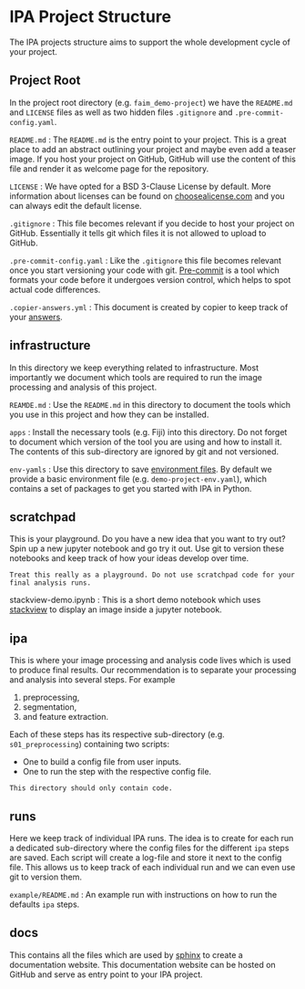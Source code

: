# IPA Project Structure
The IPA projects structure aims to support the whole development cycle of your project.

## Project Root
In the project root directory (e.g. `faim_demo-project`) we have the `README.md` and `LICENSE` files as well as two hidden files `.gitignore` and `.pre-commit-config.yaml`.

`README.md`
:  The `README.md` is the entry point to your project. This is a great place to add an abstract outlining your project and maybe even add a teaser image. If you host your project on GitHub, GitHub will use the content of this file and render it as welcome page for the repository.

`LICENSE`
:  We have opted for a BSD 3-Clause License by default. More information about licenses can be found on [choosealicense.com](https://choosealicense.com/) and you can always edit the default license.

`.gitignore`
: This file becomes relevant if you decide to host your project on GitHub. Essentially it tells git which files it is not allowed to upload to GitHub.

`.pre-commit-config.yaml`
: Like the `.gitignore` this file becomes relevant once you start versioning your code with git. [Pre-commit](https://pre-commit.com/) is a tool which formats your code before it undergoes version control, which helps to spot actual code differences.

`.copier-answers.yml`
: This document is created by copier to keep track of your [answers](https://copier.readthedocs.io/en/stable/configuring/#answers_file).

## infrastructure
In this directory we keep everything related to infrastructure.
Most importantly we document which tools are required to run the image processing and analysis of this project.

`REAMDE.md`
: Use the `README.md` in this directory to document the tools which you use in this project and how they can be installed.

`apps`
: Install the necessary tools (e.g. Fiji) into this directory. Do not forget to document which version of the tool you are using and how to install it. The contents of this sub-directory are ignored by git and not versioned.

`env-yamls`
: Use this directory to save [environment files](https://conda.io/projects/conda/en/latest/user-guide/tasks/manage-environments.html#creating-an-environment-file-manually). By default we provide a basic environment file (e.g. `demo-project-env.yaml`), which contains a set of packages to get you started with IPA in Python.

## scratchpad
This is your playground.
Do you have a new idea that you want to try out?
Spin up a new jupyter notebook and go try it out.
Use git to version these notebooks and keep track of how your ideas develop over time.

```{caution}
Treat this really as a playground. Do not use scratchpad code for your final analysis runs.
```

stackview-demo.ipynb
: This is a short demo notebook which uses [stackview](https://github.com/haesleinhuepf/stackview) to display an image inside a jupyter notebook.

## ipa
This is where your image processing and analysis code lives which is used to produce final results.
Our recommendation is to separate your processing and analysis into several steps. For example
1. preprocessing,
2. segmentation,
3. and feature extraction.

Each of these steps has its respective sub-directory (e.g. `s01_preprocessing`) containing two scripts:
* One to build a config file from user inputs.
* One to run the step with the respective config file.

```{note}
This directory should only contain code.
```

## runs
Here we keep track of individual IPA runs.
The idea is to create for each run a dedicated sub-directory where the config files for the different `ipa` steps are saved.
Each script will create a log-file and store it next to the config file.
This allows us to keep track of each individual run and we can even use git to version them.

`example/README.md`
: An example run with instructions on how to run the defaults `ipa` steps.

## docs
This contains all the files which are used by [sphinx](https://www.sphinx-doc.org/en/master/tutorial/index.html) to create a documentation website.
This documentation website can be hosted on GitHub and serve as entry point to your IPA project.

